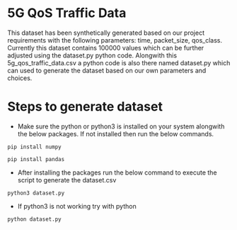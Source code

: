 # 5G QoS Traffic Data

This dataset has been synthetically generated based on our project requirements with the following parameters: time, packet_size, qos_class. Currently this dataset contains 100000 values which can be further adjusted using the dataset.py python code. Alongwith this 5g_qos_traffic_data.csv a python code is also there named dataset.py which can used to generate the dataset based on our own parameters and choices.

# Steps to generate dataset

- Make sure the python or python3 is installed on your system alongwith the below packages. If not installed then run the below commands.
 
```
pip install numpy
```
```
pip install pandas
```

- After installing the packages run the below command to execute the script to generate the dataset.csv

```
python3 dataset.py
```
- If python3 is not working try with python

```
python dataset.py
```
